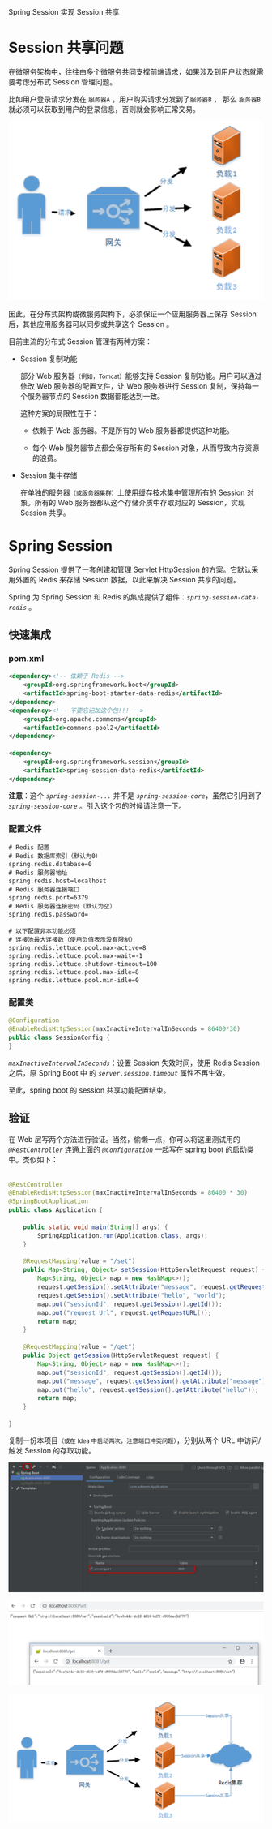 <span class="title">Spring Session 实现 Session 共享</span>

# Session 共享问题

在微服务架构中，往往由多个微服务共同支撑前端请求，如果涉及到用户状态就需要考虑分布式 Session 管理问题。

比如用户登录请求分发在 `服务器A` ，用户购买请求分发到了`服务器B` ， 那么 `服务器B` 就必须可以获取到用户的登录信息，否则就会影响正常交易。

![spring-boot-session-01.png](./img/spring-boot-session-01.png)

因此，在分布式架构或微服务架构下，必须保证一个应用服务器上保存 Session 后，其他应用服务器可以同步或共享这个 Session 。

目前主流的分布式 Session 管理有两种方案：

- Session 复制功能

  部分 Web 服务器<small>（例如，Tomcat）</small>能够支持 Session 复制功能。用户可以通过修改 Web 服务器的配置文件，让 Web 服务器进行 Session 复制，保持每一个服务器节点的 Session 数据都能达到一致。

  这种方案的局限性在于：

  - 依赖于 Web 服务器。不是所有的 Web 服务器都提供这种功能。

  - 每个 Web 服务器节点都会保存所有的 Session 对象，从而导致内存资源的浪费。


- Session 集中存储

  在单独的服务器<small>（或服务器集群）</small>上使用缓存技术集中管理所有的 Session 对象。所有的 Web 服务器都从这个存储介质中存取对应的 Session，实现 Session 共享。
  
# Spring Session

Spring Session 提供了一套创建和管理 Servlet HttpSession 的方案。它默认采用外置的 Redis 来存储 Session 数据，以此来解决 Session 共享的问题。

Spring 为 Spring Session 和 Redis 的集成提供了组件：*`spring-session-data-redis`* 。

## 快速集成

### pom.xml

```xml
<dependency><!-- 依赖于 Redis -->
    <groupId>org.springframework.boot</groupId>
    <artifactId>spring-boot-starter-data-redis</artifactId>
</dependency>
<dependency><!-- 不要忘记加这个包!!! -->
    <groupId>org.apache.commons</groupId>
    <artifactId>commons-pool2</artifactId>
</dependency>

<dependency>
    <groupId>org.springframework.session</groupId>
    <artifactId>spring-session-data-redis</artifactId>
</dependency>
```

<strong>注意</strong>：这个 *`spring-session-...`* 并不是 *`spring-session-core`*，虽然它引用到了 *`spring-session-core`* 。引入这个包的时候请注意一下。

### 配置文件

```properties
# Redis 配置
# Redis 数据库索引（默认为0）
spring.redis.database=0
# Redis 服务器地址
spring.redis.host=localhost
# Redis 服务器连接端口
spring.redis.port=6379
# Redis 服务器连接密码（默认为空）
spring.redis.password=

# 以下配置非本功能必须
# 连接池最大连接数（使用负值表示没有限制）
spring.redis.lettuce.pool.max-active=8
spring.redis.lettuce.pool.max-wait=-1
spring.redis.lettuce.shutdown-timeout=100
spring.redis.lettuce.pool.max-idle=8
spring.redis.lettuce.pool.min-idle=0
```

### 配置类

```java
@Configuration
@EnableRedisHttpSession(maxInactiveIntervalInSeconds = 86400*30)
public class SessionConfig {
}
```

*`maxInactiveIntervalInSeconds`*：设置 Session 失效时间，使用 Redis Session 之后，原 Spring Boot 中
的 *`server.session.timeout`* 属性不再生效。

至此，spring boot 的 session 共享功能配置结束。

## 验证

在 Web 层写两个方法进行验证。当然，偷懒一点，你可以将这里测试用的 *`@RestController`* 连通上面的 *`@Configuration`* 一起写在 spring boot 的启动类中。类似如下：

```java

@RestController
@EnableRedisHttpSession(maxInactiveIntervalInSeconds = 86400 * 30)
@SpringBootApplication
public class Application {

    public static void main(String[] args) {
        SpringApplication.run(Application.class, args);
    }

    @RequestMapping(value = "/set")
    public Map<String, Object> setSession(HttpServletRequest request) {
        Map<String, Object> map = new HashMap<>();
        request.getSession().setAttribute("message", request.getRequestURL());
        request.getSession().setAttribute("hello", "world");
        map.put("sessionId", request.getSession().getId());
        map.put("request Url", request.getRequestURL());
        return map;
    }

    @RequestMapping(value = "/get")
    public Object getSession(HttpServletRequest request) {
        Map<String, Object> map = new HashMap<>();
        map.put("sessionId", request.getSession().getId());
        map.put("message", request.getSession().getAttribute("message"));
        map.put("hello", request.getSession().getAttribute("hello"));
        return map;
    }

}
```

复制一份本项目<small>（或在 Idea 中启动两次，注意端口冲突问题）</small>，分别从两个 URL 中访问/触发 Session 的存取功能。

![spring-boot-session-03](./img/spring-boot-session-03.png)

![spring-boot-session-02](./img/spring-boot-session-02.png)

![spring-boot-session-04](./img/spring-boot-session-04.png)

